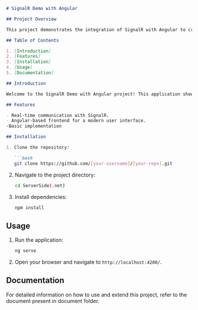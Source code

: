 
```markdown
# SignalR Demo with Angular

## Project Overview

This project demonstrates the integration of SignalR with Angular to create a real-time web application.

## Table of Contents

1. [Introduction]
2. [Features]
3. [Installation]
4. [Usage]
5. [Documentation]

## Introduction

Welcome to the SignalR Demo with Angular project! This application showcases the power of SignalR for building real-time, interactive features in web applications.

## Features

- Real-time communication with SignalR.
- Angular-based frontend for a modern user interface.
-Basic implementation

## Installation

1. Clone the repository:

   ```bash
   git clone https://github.com/[your-username]/[your-repo].git
   ```

2. Navigate to the project directory:

   ```bash
   cd ServerSide(.net)
   ```

3. Install dependencies:

   ```bash
   npm install
   ```


## Usage

1. Run the application:

   ```bash
   ng serve
   ```

2. Open your browser and navigate to `http://localhost:4200/`.


## Documentation

For detailed information on how to use and extend this project, refer to the  document present in document folder.




